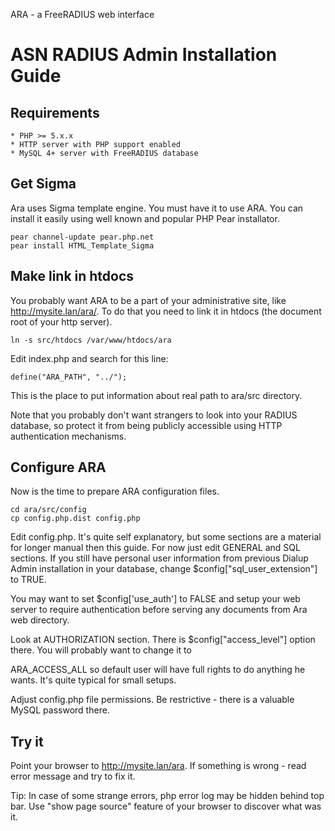 ARA - a FreeRADIUS web interface

ASN RADIUS Admin Installation Guide
===================================

Requirements
------------

    * PHP >= 5.x.x
    * HTTP server with PHP support enabled
    * MySQL 4+ server with FreeRADIUS database

Get Sigma
---------

Ara uses Sigma template engine. You must have it to use ARA. You can install it
easily using well known and popular PHP Pear installator.

    pear channel-update pear.php.net
    pear install HTML_Template_Sigma

Make link in htdocs
-------------------

You probably want ARA to be a part of your administrative site, like
http://mysite.lan/ara/. To do that you need to link it in htdocs (the
document root of your http server).

    ln -s src/htdocs /var/www/htdocs/ara

Edit index.php and search for this line:

    define("ARA_PATH", "../");

This is the place to put information about real path to ara/src directory.

Note that you probably don't want strangers to look into your RADIUS database,
so protect it from being publicly accessible using HTTP authentication
mechanisms.

Configure ARA
-------------

Now is the time to prepare ARA configuration files.

    cd ara/src/config
    cp config.php.dist config.php

Edit config.php. It's quite self explanatory, but some sections are a material
for longer manual then this guide. For now just edit GENERAL and SQL sections.
If you still have personal user information from previous Dialup Admin
installation in your database, change $config["sql_user_extension"] to
TRUE.

You may want to set $config['use_auth'] to FALSE and setup your web
server to require authentication before serving any documents from Ara web
directory.

Look at AUTHORIZATION section. There is $config["access_level"] option there.
You will probably want to change it to

ARA_ACCESS_ALL so default user will have full rights to do anything he wants.
It's quite typical for small setups.

Adjust config.php file permissions. Be restrictive - there is a valuable MySQL
password there.

Try it
------

Point your browser to http://mysite.lan/ara. If something is wrong - read
error message and try to fix it.

Tip: In case of some strange errors, php error log may be hidden behind top bar.
Use "show page source" feature of your browser to discover what was it.
